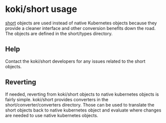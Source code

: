 # koki/short usage

[short](github.com/koki/short) objects are used instead of native Kubernetes objects because they provide a cleaner interface and other conversion benefits down the road.  The objects are defined in the short/types directory.

## Help

Contact the koki/short developers for any issues related to the short objects.

## Reverting

If needed, reverting from koki/short objects to native kubernetes objects is fairly simple.  koki/short provides converters in the short/converter/converters directory.  Those can be used to translate the short objects back to native kubernetes object and evaluate where changes are needed to use native kubernetes objects.
